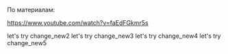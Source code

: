 По материалам:

https://www.youtube.com/watch?v=faEdFGkmr5s

let's try change_new2
let's try change_new3
let's try change_new4
let's try change_new5

